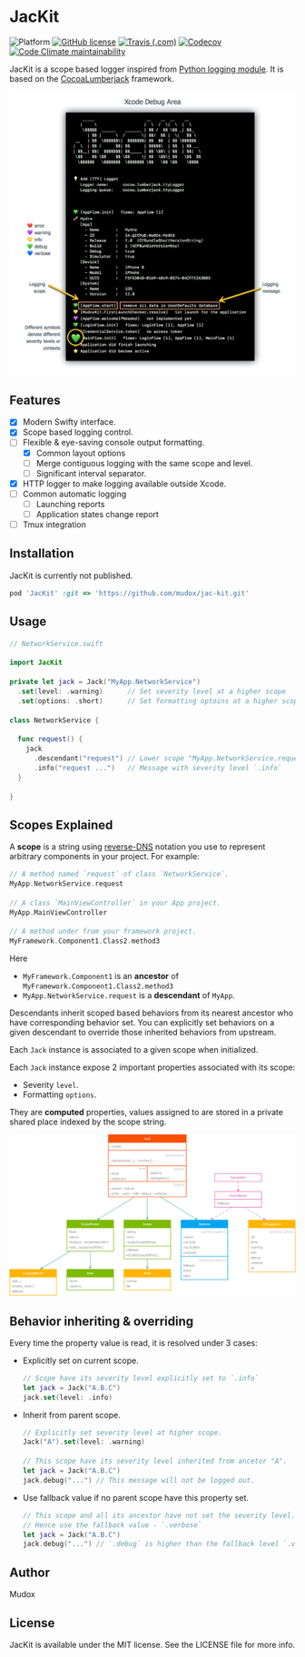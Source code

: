 # JacKit

![Platform](https://img.shields.io/badge/platform-ios-lightgrey.svg)
[![GitHub license](https://img.shields.io/github/license/mudox/jac-kit.svg)](https://github.com/mudox/jac-kit/blob/master/LICENSE)
[![Travis (.com)](https://img.shields.io/travis/com/mudox/jac-kit.svg)](https://travis-ci.com/mudox/jac-kit)
[![Codecov](https://img.shields.io/codecov/c/github/mudox/jac-kit.svg)](https://codecov.io/gh/mudox/mudox-kit)
[![Code Climate maintainability](https://img.shields.io/codeclimate/maintainability/mudox/jac-kit.svg)](https://codeclimate.com/github/mudox/jac-kit/maintainability)

JacKit is a scope based logger inspired from [Python logging module]. It is based on the [CocoaLumberjack] framework.

<p align="center">
  <img src="Asset/screenshot-project-start.png" width=747/>
</p>

## Features

- [x] Modern Swifty interface.
- [x] Scope based logging control.
- [ ] Flexible & eye-saving console output formatting.
    - [x] Common layout options
    - [ ] Merge contiguous logging with the same scope and level.
    - [ ] Significant interval separator.
- [x] HTTP logger to make logging available outside Xcode.
- [ ] Common automatic logging
    - [ ] Launching reports
    - [ ] Application states change report
- [ ] Tmux integration

## Installation

<!--JacKit is available through [CocoaPods](http://cocoapods.org). To install-->
<!--it, simply add the following line to your Podfile:-->

JacKit is currently not published.

```ruby
pod 'JacKit' :git => 'https://github.com/mudox/jac-kit.git'
```

## Usage

```swift
// NetworkService.swift

import JacKit

private let jack = Jack("MyApp.NetworkService")
  .set(level: .warning)      // Set severity level at a higher scope
  .set(options: .short)      // Set formatting optoins at a higher scope

class NetworkService {

  func request() {
    jack
      .descendant("request") // Lower scope "MyApp.NetworkService.request"
      .info("request ...")   // Message with severity level `.info`
  }

}
```

## Scopes Explained

A __scope__ is a string using [reverse-DNS] notation you use to represent
arbitrary components in your project. For example:

```swift
// A method named `request` of class `NetworkService`.
MyApp.NetworkService.request

// A class `MainViewController` in your App project.
MyApp.MainViewController

// A method under from your framework project.
MyFramework.Component1.Class2.method3
```

Here

- `MyFramework.Component1` is an **ancestor** of `MyFramework.Component1.Class2.method3`
- `MyApp.NetworkService.request` is a **descendant** of `MyApp`.

Descendants inherit scoped based behaviors from its nearest ancestor who have
corresponding behavior set. You can explicitly set behaviors on a given
descendant to override those inherited behaviors from upstream.

Each `Jack` instance is associated to a given scope when initialized.

Each `Jack` instance expose 2 important properties associated with its
scope:

- Severity `level`.
- Formatting `options`.

They are __computed__ properties, values assigned to are stored in a private shared
place indexed by the scope string.

<p align="center">
  <img src="Asset/types.png" width=900/>
</p>

## Behavior inheriting & overriding

Every time the property value is read, it is resolved under 3 cases:

- Explicitly set on current scope.

  ```swift
  // Scope have its severity level explicitly set to `.info`
  let jack = Jack("A.B.C")
  jack.set(level: .info)
  ```

- Inherit from parent scope.

  ```swift
  // Explicitly set severity level at higher scope.
  Jack("A").set(level: .warning)

  // This scope have its severity level inherited from ancetor "A".
  let jack = Jack("A.B.C")
  jack.debug("...") // This message will not be logged out.
  ```

- Use fallback value if no parent scope have this property set.

  ```swift
  // This scope and all its ancestor have not set the severity level.
  // Hence use the fallback value - `.verbose`
  let jack = Jack("A.B.C")
  jack.debug("...") // `.debug` is higher than the fallback level `.verbose`, messge get logged out.
  ```

## Author

Mudox

## License

JacKit is available under the MIT license. See the LICENSE file for more info.

[CocoaLumberjack]: https://cocoalumberjack.github.io
[Python logging module]: https://docs.python.org/3/library/logging.html
[reverse-DNS]: https://en.wikipedia.org/wiki/Reverse_domain_name_notation
